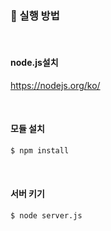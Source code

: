 ### 🚀 실행 방법

<br>

#### node.js설치

https://nodejs.org/ko/

<br>

#### 모듈 설치

```bash
$ npm install
```

<br>

#### 서버 키기

```bash
$ node server.js
```

<br>

